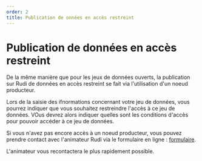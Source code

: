 ```yaml
---
order: 2
title: Publication de onnées en accès restreint
---
```


# Publication de données en accès restreint

De la même manière que pour les jeux de données ouverts, la publication sur Rudi de données en accès restreint se fait via l'utilisation d'un noeud producteur.

Lors de la saisie des ifnormations concernant votre jeu de données, vous pourrez indiquer que vous souhaitez restreindre l'accès à ce jeu de données. VOus devrez alors indiquer quelles sont les conditions d'accès pour pouvoir accéder à ce jeu de données.

Si vous n'avez pas encore accès à un noeud producteur, vous pouvez prendre contact avec l'animateur Rudi via le formulaire en ligne : [formulaire](https://blog.rudi.bzh/portail-beta-contact/).

L'animateur vous recontactera le plus rapidement possible.
